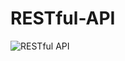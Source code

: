 # RESTful-API


![RESTful API](https://user-images.githubusercontent.com/29921692/150587108-fbdc6cca-4ca1-4e9d-b018-d371c7e7a120.gif)
